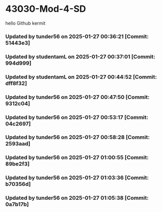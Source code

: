 ﻿# 43030-Mod-4-SD
hello Github
kermit
### Updated by tunder56 on 2025-01-27 00:36:21 [Commit: 51443e3]
### Updated by studentamL on 2025-01-27 00:37:01 [Commit: 994d999]
### Updated by studentamL on 2025-01-27 00:44:52 [Commit: dff8f32]
### Updated by tunder56 on 2025-01-27 00:47:50 [Commit: 9312c04]
### Updated by tunder56 on 2025-01-27 00:53:17 [Commit: 04c2697]
### Updated by tunder56 on 2025-01-27 00:58:28 [Commit: 2593aad]
### Updated by tunder56 on 2025-01-27 01:00:55 [Commit: 89be2f3]
### Updated by tunder56 on 2025-01-27 01:03:36 [Commit: b70356d]
### Updated by tunder56 on 2025-01-27 01:05:38 [Commit: 0a7b17b]
